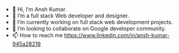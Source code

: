 - 👋 Hi, I’m Ansh Kumar.
- 👀 I’m a full stack Web developer and designer.
- 🌱 I’m currently working on full stack web development projects. 
- 💞️ I’m looking to collaborate on Google developer community.
- 📫 How to reach me https://www.linkedin.com/in/ansh-kumar-945a28219

<!---
Ansh8052/Ansh8052 is a ✨ special ✨ repository because its `README.md` (this file) appears on your GitHub profile.
You can click the Preview link to take a look at your changes.
--->
